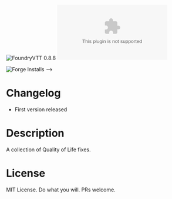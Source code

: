 ![FoundryVTT 0.8.8](https://img.shields.io/badge/Foundry-v0.8.8-informational)
![Latest Release Download Count](https://img.shields.io/github/downloads/freudiangoat/goats-qol/latest/module.zip)

<!--- Forge Bazaar Install % Badge -->
<!--- replace <your-module-name> with the `name` in your manifest -->
![Forge Installs](https://img.shields.io/badge/dynamic/json?label=Forge%20Installs&query=package.installs&suffix=%25&url=https%3A%2F%2Fforge-vtt.com%2Fapi%2Fbazaar%2Fpackage%2Fgoats-qol&colorB=4aa94a) -->

# Changelog

* First version released

# Description

A collection of Quality of Life fixes.

# License

MIT License. Do what you will. PRs welcome.
